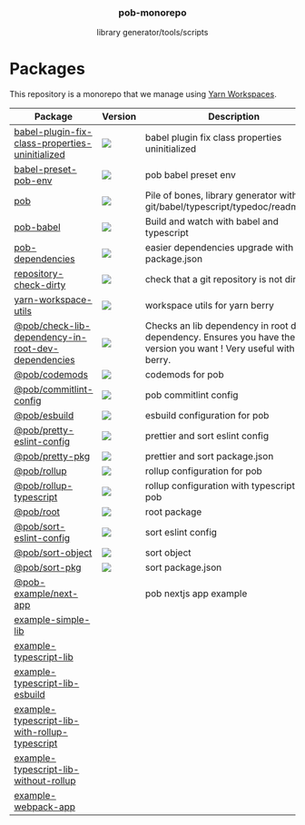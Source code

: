 <h3 align="center">
  pob-monorepo
</h3>

<p align="center">
  library generator/tools/scripts
</p>

<h1>Packages</h1>

This repository is a monorepo that we manage using [Yarn Workspaces](https://yarnpkg.com/features/workspaces).

| Package                                                                                                     | Version                                                                                                                                                                                                      | Description                                                                                                           |
| ----------------------------------------------------------------------------------------------------------- | ------------------------------------------------------------------------------------------------------------------------------------------------------------------------------------------------------------ | --------------------------------------------------------------------------------------------------------------------- |
| [babel-plugin-fix-class-properties-uninitialized](packages/babel-plugin-fix-class-properties-uninitialized) | <a href="https://npmjs.org/package/babel-plugin-fix-class-properties-uninitialized"><img src="https://img.shields.io/npm/v/babel-plugin-fix-class-properties-uninitialized.svg?style=flat-square"></a>       | babel plugin fix class properties uninitialized                                                                       |
| [babel-preset-pob-env](packages/babel-preset-pob-env)                                                       | <a href="https://npmjs.org/package/babel-preset-pob-env"><img src="https://img.shields.io/npm/v/babel-preset-pob-env.svg?style=flat-square"></a>                                                             | pob babel preset env                                                                                                  |
| [pob](packages/pob)                                                                                         | <a href="https://npmjs.org/package/pob"><img src="https://img.shields.io/npm/v/pob.svg?style=flat-square"></a>                                                                                               | Pile of bones, library generator with git/babel/typescript/typedoc/readme/jest                                        |
| [pob-babel](packages/pob-babel)                                                                             | <a href="https://npmjs.org/package/pob-babel"><img src="https://img.shields.io/npm/v/pob-babel.svg?style=flat-square"></a>                                                                                   | Build and watch with babel and typescript                                                                             |
| [pob-dependencies](packages/pob-dependencies)                                                               | <a href="https://npmjs.org/package/pob-dependencies"><img src="https://img.shields.io/npm/v/pob-dependencies.svg?style=flat-square"></a>                                                                     | easier dependencies upgrade with a real package.json                                                                  |
| [repository-check-dirty](packages/repository-check-dirty)                                                   | <a href="https://npmjs.org/package/repository-check-dirty"><img src="https://img.shields.io/npm/v/repository-check-dirty.svg?style=flat-square"></a>                                                         | check that a git repository is not dirty                                                                              |
| [yarn-workspace-utils](packages/yarn-workspace-utils)                                                       | <a href="https://npmjs.org/package/yarn-workspace-utils"><img src="https://img.shields.io/npm/v/yarn-workspace-utils.svg?style=flat-square"></a>                                                             | workspace utils for yarn berry                                                                                        |
| [@pob/check-lib-dependency-in-root-dev-dependencies](@pob/check-lib-dependency-in-root-dev-dependencies)    | <a href="https://npmjs.org/package/@pob/check-lib-dependency-in-root-dev-dependencies"><img src="https://img.shields.io/npm/v/@pob/check-lib-dependency-in-root-dev-dependencies.svg?style=flat-square"></a> | Checks an lib dependency in root dev dependency. Ensures you have the version you want ! Very useful with yarn berry. |
| [@pob/codemods](@pob/codemods)                                                                              | <a href="https://npmjs.org/package/@pob/codemods"><img src="https://img.shields.io/npm/v/@pob/codemods.svg?style=flat-square"></a>                                                                           | codemods for pob                                                                                                      |
| [@pob/commitlint-config](@pob/commitlint-config)                                                            | <a href="https://npmjs.org/package/@pob/commitlint-config"><img src="https://img.shields.io/npm/v/@pob/commitlint-config.svg?style=flat-square"></a>                                                         | pob commitlint config                                                                                                 |
| [@pob/esbuild](@pob/esbuild)                                                                                | <a href="https://npmjs.org/package/@pob/esbuild"><img src="https://img.shields.io/npm/v/@pob/esbuild.svg?style=flat-square"></a>                                                                             | esbuild configuration for pob                                                                                         |
| [@pob/pretty-eslint-config](@pob/pretty-eslint-config)                                                      | <a href="https://npmjs.org/package/@pob/pretty-eslint-config"><img src="https://img.shields.io/npm/v/@pob/pretty-eslint-config.svg?style=flat-square"></a>                                                   | prettier and sort eslint config                                                                                       |
| [@pob/pretty-pkg](@pob/pretty-pkg)                                                                          | <a href="https://npmjs.org/package/@pob/pretty-pkg"><img src="https://img.shields.io/npm/v/@pob/pretty-pkg.svg?style=flat-square"></a>                                                                       | prettier and sort package.json                                                                                        |
| [@pob/rollup](@pob/rollup)                                                                                  | <a href="https://npmjs.org/package/@pob/rollup"><img src="https://img.shields.io/npm/v/@pob/rollup.svg?style=flat-square"></a>                                                                               | rollup configuration for pob                                                                                          |
| [@pob/rollup-typescript](@pob/rollup-typescript)                                                            | <a href="https://npmjs.org/package/@pob/rollup-typescript"><img src="https://img.shields.io/npm/v/@pob/rollup-typescript.svg?style=flat-square"></a>                                                         | rollup configuration with typescript for pob                                                                          |
| [@pob/root](@pob/root)                                                                                      | <a href="https://npmjs.org/package/@pob/root"><img src="https://img.shields.io/npm/v/@pob/root.svg?style=flat-square"></a>                                                                                   | root package                                                                                                          |
| [@pob/sort-eslint-config](@pob/sort-eslint-config)                                                          | <a href="https://npmjs.org/package/@pob/sort-eslint-config"><img src="https://img.shields.io/npm/v/@pob/sort-eslint-config.svg?style=flat-square"></a>                                                       | sort eslint config                                                                                                    |
| [@pob/sort-object](@pob/sort-object)                                                                        | <a href="https://npmjs.org/package/@pob/sort-object"><img src="https://img.shields.io/npm/v/@pob/sort-object.svg?style=flat-square"></a>                                                                     | sort object                                                                                                           |
| [@pob/sort-pkg](@pob/sort-pkg)                                                                              | <a href="https://npmjs.org/package/@pob/sort-pkg"><img src="https://img.shields.io/npm/v/@pob/sort-pkg.svg?style=flat-square"></a>                                                                           | sort package.json                                                                                                     |
| [@pob-example/next-app](pob-examples/next-app)                                                              |                                                                                                                                                                                                              | pob nextjs app example                                                                                                |
| [example-simple-lib](pob-examples/simple-lib)                                                               |                                                                                                                                                                                                              |
| [example-typescript-lib](pob-examples/typescript-lib)                                                       |                                                                                                                                                                                                              |
| [example-typescript-lib-esbuild](pob-examples/typescript-lib-esbuild)                                       |                                                                                                                                                                                                              |
| [example-typescript-lib-with-rollup-typescript](pob-examples/typescript-lib-with-rollup-typescript)         |                                                                                                                                                                                                              |
| [example-typescript-lib-without-rollup](pob-examples/typescript-lib-without-rollup)                         |                                                                                                                                                                                                              |
| [example-webpack-app](pob-examples/webpack-app)                                                             |                                                                                                                                                                                                              |
